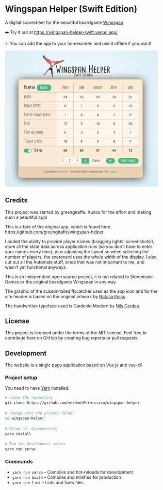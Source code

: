 # Wingspan Helper (Swift Edition)

A digital scoresheet for the beautiful boardgame [Wingspan](https://stonemaiergames.com/games/wingspan/).

:arrow_right: Try it out at https://wingspan-helper-swift.vercel.app/

:sparkles: You can add the app to your homescreen and use it offline if you want!

![Screenshot](screenshot.png?raw=true "Screenshot")

## Credits

This project was started by greengiraffe. Kudos for the effort and making such a beautiful app!

This is a fork of the original app, which is found here: https://github.com/greengiraffe/wingspan-helper

I added the ability to provide player names (bragging rights! screenshots!), store all the state data across application runs (so you don't have to enter your names every time), plus adjusting the layout so when selecting the number of players, the scorecard uses the whole width of the display. I also cut out all the Automata stuff, since that was not important to me, and wasn't yet functional anyways.

This is an independent open source project, it is not related to Stonemaier Games or the original boardgame Wingspan in any way.

The graphic of the scissor-tailed flycatcher used as the app icon and for the site header is based on the original artwork by [Natalia Rojas](https://www.nataliarojasart.com/).

The handwritten typeface used is Cardenio Modern by [Nils Cordes](http://nilscordes.com/).

## License

This project is licensed under the terms of the MIT license. Feel free to contribute here on GitHub by creating bug reports or pull requests.

## Development

The website is a single page application based on [Vue.js](https://vuejs.org/) and [vue-cli](https://cli.vuejs.org/).

### Project setup

You need to have [Yarn](https://yarnpkg.com/en/) installed.

```sh
# clone the repository
git clone https://github.com/verdantPermission/wingspan-helper

# change into the project folder
cd wingspan-helper

# Setup all dependencies
yarn install

# Run the development server
yarn run serve
```

### Commands

- `yarn run serve` – Compiles and hot-reloads for development
- `yarn run build` – Compiles and minifies for production
- `yarn run lint` – Lints and fixes files
